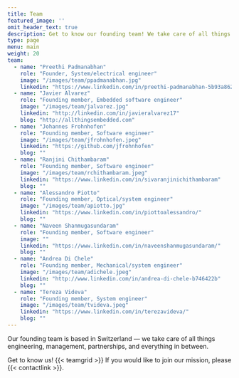 ```yaml
---
title: Team
featured_image: ''
omit_header_text: true
description: Get to know our founding team! We take care of all things engineering, management, partnerships and everything in between.
type: page
menu: main
weight: 20
team:
  - name: "Preethi Padmanabhan"
    role: "Founder, System/electrical engineer"
    image: "/images/team/ppadmanabhan.jpg"
    linkedin: "https://www.linkedin.com/in/preethi-padmanabhan-5b93a862/"
  - name: "Javier Alvarez"
    role: "Founding member, Embedded software engineer"
    image: "/images/team/jalvarez.jpg"
    linkedin: "http://linkedin.com/in/javieralvarez17"
    blog: "http://allthingsembedded.com"
  - name: "Johannes Frohnhofen"
    role: "Founding member, Software engineer"
    image: "/images/team/jfrohnhofen.jpeg"
    linkedin: "https://github.com/jfrohnhofen"
    blog: ""
  - name: "Ranjini Chithambaram"
    role: "Founding member, Software engineer"
    image: "/images/team/rchithambaram.jpeg"
    linkedin: "https://www.linkedin.com/in/sivaranjinichithambaram"
    blog: ""
  - name: "Alessandro Piotto"
    role: "Founding member, Optical/system engineer"
    image: "/images/team/apiotto.jpg"
    linkedin: "https://www.linkedin.com/in/piottoalessandro/"
    blog: ""
  - name: "Naveen Shanmugasundaram"
    role: "Founding member, Software engineer"
    image: ""
    linkedin: "https://www.linkedin.com/in/naveenshanmugasundaram/"
    blog: ""
  - name: "Andrea Di Chele"
    role: "Founding member, Mechanical/system engineer"
    image: "/images/team/adichele.jpeg"
    linkedin: "http://www.linkedin.com/in/andrea-di-chele-b746422b"
    blog: ""
  - name: "Tereza Videva"
    role: "Founding member, System engineer"
    image: "/images/team/tvideva.jpeg"
    linkedin: "https://www.linkedin.com/in/terezavideva/"
    blog: ""
---
```

Our founding team is based in Switzerland —  we take care of all things engineering, management, partnerships, and everything in between.

Get to know us!
{{< teamgrid >}}
If you would like to join our mission, please {{< contactlink >}}. 


